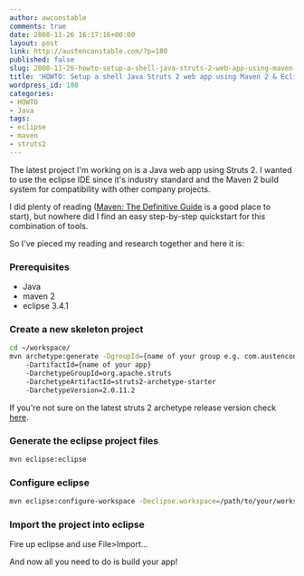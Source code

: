 ```yaml
---
author: awconstable
comments: true
date: 2008-11-26 16:17:16+00:00
layout: post
link: http://austenconstable.com/?p=180
published: false
slug: 2008-11-26-howto-setup-a-shell-java-struts-2-web-app-using-maven-2-eclipse-34
title: 'HOWTO: Setup a shell Java Struts 2 web app using Maven 2 & Eclipse 3.4'
wordpress_id: 180
categories:
- HOWTO
- Java
tags:
- eclipse
- maven
- struts2
---
```


The latest project I'm working on is a Java web app using Struts 2. I wanted to use the eclipse IDE since it's industry standard and the Maven 2 build system for compatibility with other company projects.

I did plenty of reading ([Maven: The Definitive Guide](http://books.sonatype.com/maven-book/) is a good place to start), but nowhere did I find an easy step-by-step quickstart for this combination of tools.

So I've pieced my reading and research together and here it is:

### Prerequisites

* Java
* maven 2
* eclipse 3.4.1

### Create a new skeleton project

```bash
cd ~/workspace/
mvn archetype:generate -DgroupId={name of your group e.g. com.austenconstable}
    -DartifactId={name of your app} 
    -DarchetypeGroupId=org.apache.struts 
    -DarchetypeArtifactId=struts2-archetype-starter 
    -DarchetypeVersion=2.0.11.2
```

If you're not sure on the latest struts 2 archetype release version check [here](http://repo1.maven.org/maven2/org/apache/struts/struts2-archetype-starter/).

### Generate the eclipse project files

```bash
mvn eclipse:eclipse
```

### Configure eclipse

```bash
mvn eclipse:configure-workspace -Declipse.workspace=/path/to/your/workspace/
```

### Import the project into eclipse

Fire up eclipse and use File>Import...

And now all you need to do is build your app!
